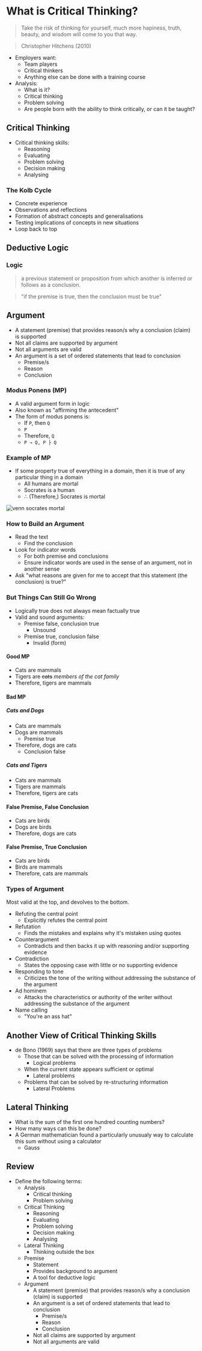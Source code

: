 # What is Critical Thinking?

>Take the risk of thinking for yourself, much more hapiness, truth, beauty, and wisdom will come to you that way.

>Christopher Hitchens (2010)

- Employers want:
	- Team players
	- Critical thinkers
	- Anything else can be done with a training course
- Analysis:
	- What is it?
	- Critical thinking
	- Problem solving
	- Are people born with the ability to think critically, or can it be taught?

## Critical Thinking

- Critical thinking skills:
	- Reasoning
	- Evaluating
	- Problem solving
	- Decision making
	- Analysing

### The Kolb Cycle

- Concrete experience
- Observations and reflections
- Formation of abstract concepts and generalisations
- Testing implications of concepts in new situations
- Loop back to top

## Deductive Logic

### Logic

>a previous statement or proposition from which another is inferred or follows as a conclusion.

>"if the premise is true, then the conclusion must be true"

## Argument

- A statement (premise) that provides reason/s why a conclusion (claim) is supported
- Not all claims are supported by argument
- Not all arguments are valid
- An argument is a set of ordered statements that lead to conclusion
	- Premise/s
	- Reason
	- Conclusion

### Modus Ponens (MP)

- A valid argument form in logic
- Also known as "affirming the antecedent"
- The form of modus ponens is:
	- If `P`, then `Q`
	- `P`
	- Therefore, `Q`
	- `P → Q, P ├ Q`

### Example of MP

- If some property true of everything in a domain, then it is true of any particular thing in a domain
	- All humans are mortal
	- Socrates is a human
	- ∴ (Therefore,) Socrates is mortal

![venn socrates mortal](http://i.imgur.com/QvrpyTx.png)

### How to Build an Argument

- Read the text
	- Find the conclusion
- Look for indicator words
	- For both premise and conclusions
	- Ensure indicator words are used in the sense of an argument, not in another sense
- Ask "what reasons are given for me to accept that this statement (the conclusion) is true?"

### But Things Can Still Go Wrong

- Logically true does not always mean factually true
- Valid and sound arguments:
	- Premise false, conclusion true
		- Unsound
	- Premise true, conclusion false
		- Invalid (form)

#### Good MP

- Cats are mammals
- Tigers are ~~cats~~ *members of the cat family*
- Therefore, tigers are mammals

#### Bad MP

##### Cats and Dogs

- Cats are mammals
- Dogs are mammals
	- Premise true
- Therefore, dogs are cats
	- Conclusion false

##### Cats and Tigers

- Cats are mammals
- Tigers are mammals
- Therefore, tigers are cats

#### False Premise, False Conclusion

- Cats are birds
- Dogs are birds
- Therefore, dogs are cats

#### False Premise, True Conclusion

- Cats are birds
- Birds are mammals
- Therefore, cats are mammals

### Types of Argument

Most valid at the top, and devolves to the bottom.

- Refuting the central point
	- Explicitly refutes the central point
- Refutation
	- Finds the mistakes and explains why it's mistaken using quotes
- Counterargument
	- Contradicts and then backs it up with reasoning and/or supporting evidence
- Contradiction
	- States the opposing case with little or no supporting evidence
- Responding to tone
	- Criticizes the tone of the writing without addressing the substance of the argument
- Ad hominem
	- Attacks the characteristics or authority of the writer without addressing the substance of the argument
- Name calling
	- "You're an ass hat"

## Another View of Critical Thinking Skills

- de Bono (1969) says that there are three types of problems
	- Those that can be solved with the processing of information
		- Logical problems
	- When the current state appears sufficient or optimal
		- Lateral problems
	- Problems that can be solved by re-structuring information
		- Lateral Problems

## Lateral Thinking

- What is the sum of the first one hundred counting numbers?
- How many ways can this be done?
- A German mathematician found a particularly unusualy way to calculate this sum without using a calculator
	- Gauss

## Review

- Define the following terms:
	- Analysis
		- Critical thinking
		- Problem solving
	- Critical Thinking
		- Reasoning
		- Evaluating
		- Problem solving
		- Decision making
		- Analysing
	- Lateral Thinking
		- Thinking outside the box
	- Premise
		- Statement
		- Provides background to argument
		- A tool for deductive logic
	- Argument
		- A statement (premise) that provides reason/s why a conclusion (claim) is supported
		- An argument is a set of ordered statements that lead to conclusion
			- Premise/s
			- Reason
			- Conclusion
		- Not all claims are supported by argument
		- Not all arguments are valid